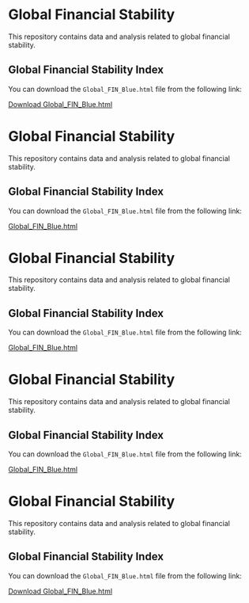 # Global Financial Stability

This repository contains data and analysis related to global financial stability.

## Global Financial Stability Index

You can download the `Global_FIN_Blue.html` file from the following link:

[Download Global_FIN_Blue.html](https://www.dropbox.com/scl/fi/c12gqfznr7aff0brwfx9j/Global_FIN_Blue.html?rlkey=5ogsrqfoo6xsyam4fnk2w6qoz&st=8n5htlwe&dl=1)
# Global Financial Stability

This repository contains data and analysis related to global financial stability.

## Global Financial Stability Index

You can download the `Global_FIN_Blue.html` file from the following link:

[Global_FIN_Blue.html](https://www.dropbox.com/scl/fi/c12gqfznr7aff0brwfx9j/Global_FIN_Blue.html?rlkey=5ogsrqfoo6xsyam4fnk2w6qoz&st=8n5htlwe&dl=0)



# Global Financial Stability

This repository contains data and analysis related to global financial stability.

## Global Financial Stability Index

You can download the `Global_FIN_Blue.html` file from the following link:

[Global_FIN_Blue.html](https://www.dropbox.com/scl/fi/c12gqfznr7aff0brwfx9j/Global_FIN_Blue.html?rlkey=5ogsrqfoo6xsyam4fnk2w6qoz&st=8n5htlwe&dl=0)

# Global Financial Stability

This repository contains data and analysis related to global financial stability.

## Global Financial Stability Index

You can download the `Global_FIN_Blue.html` file from the following link:

[Global_FIN_Blue.html](https://www.dropbox.com/scl/fi/c12gqfznr7aff0brwfx9j/Global_FIN_Blue.html?rlkey=5ogsrqfoo6xsyam4fnk2w6qoz&st=8n5htlwe&dl=0)

# Global Financial Stability

This repository contains data and analysis related to global financial stability.

## Global Financial Stability Index

You can download the `Global_FIN_Blue.html` file from the following link:

[Download Global_FIN_Blue.html](https://www.dropbox.com/scl/fi/c12gqfznr7aff0brwfx9j/Global_FIN_Blue.html?rlkey=5ogsrqfoo6xsyam4fnk2w6qoz&st=8n5htlwe&dl=1)
